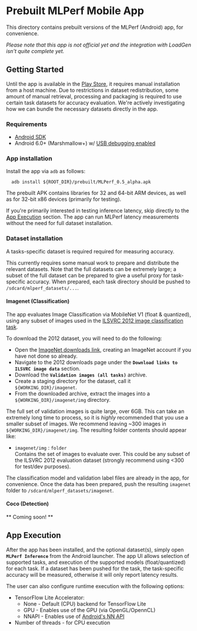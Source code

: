 # Prebuilt MLPerf Mobile App #

This directory contains prebuilt versions of the MLPerf (Android) app, for convenience.

*Please note that this app is not official yet and the integration with LoadGen
isn't quite complete yet.*

## Getting Started ##

Until the app is available in the [Play Store](https://play.google.com/store?hl=en_US), it requires
manual installation from a host machine. Due to restrictions in dataset redistribution, some amount
of manual retrieval, processing and packaging is required to use certain task datasets
for accuracy evaluation. We're actively investigating how we can bundle the necessary datasets directly in the app.

### Requirements ###

*   [Android SDK](https://developer.android.com/studio)
*   Android 6.0+ (Marshmallow+) w/ [USB debugging enabled](https://developer.android.com/studio/debug/dev-options)

### App installation ###

Install the app via `adb` as follows:

```
  adb install ${ROOT_DIR}/prebuilt/MLPerf_0.5_alpha.apk
```

The prebuilt APK contains libraries for 32 and 64-bit ARM devices, as well as
for 32-bit x86 devices (primarily for testing).

If you're primarily interested in testing inference latency, skip directly to
the [App Execution](#app-execution) section. The app can run MLPerf latency
measurements without the need for full dataset installation.

### Dataset installation ###

A tasks-specific dataset is required required for measuring accuracy.

This currently requires some manual work to prepare and distribute the relevant datasets. Note that
the full datasets can be extremely large; a subset of the full dataset can be prepared to give a
useful proxy for task-specific accuracy. When prepared, each task directory should be pushed to
`/sdcard/mlperf_datasets/...`.

#### Imagenet (Classification) ####

The app evaluates Image Classification via MobileNet V1
(float & quantized), using any subset of images used in the
[ILSVRC 2012 image classification task](http://www.image-net.org/download-images/).

To download the 2012 dataset, you will need to do the following:

*   Open the [ImageNet downloads link](http://www.image-net.org/download-images), creating an ImageNet account if you have not done so already.
*   Navigate to the 2012 downloads page under the **`Download links to ILSVRC image data`** section.
*   Download the **`Validation images (all tasks)`** archive.
*   Create a staging directory for the dataset, call it `${WORKING_DIR}/imagenet`.
*   From the downloaded archive, extract the images into a `${WORKING_DIR}/imagenet/img` directory.

The full set of validation images is quite large, over 6GB. This can take an
extremely long time to process, so it is *highly* recommended that you use
a smaller subset of images. We recommend leaving ~300 images in `${WORKING_DIR}/imagenet/img`.
The resulting folder contents should appear like:

*   `imagenet/img` : `folder` \
    Contains the set of images to evaluate over. This could be any subset of the ILSVRC
    2012 evaluation dataset (strongly recommend using <300 for test/dev purposes).

The classification model and validation label files are already in the app, for convenience. Once
the data has been prepared, push the resulting `imagenet` folder to `/sdcard/mlperf_datasets/imagenet`.

#### Coco (Detection) ####

** Coming soon! **

## <a name="app-execution"></a> App Execution ##

After the app has been installed, and the optional dataset(s), simply open **`MLPerf Inference`** from the Android launcher. The
app UI allows selection of supported tasks, and execution of the supported models (float/quantized)
for each task. If a dataset has been pushed for the task, the task-specific
accuracy will be measured, otherwise it will only report latency results.


The user can also configure runtime execution with the following options:

*   TensorFlow Lite Accelerator:
    *   None - Default (CPU) backend for TensorFlow Lite
    *   GPU - Enables use of the GPU (via OpenGL/OpennCL)
    *   NNAPI - Enables use of [Android's NN API](https://developer.android.com/ndk/guides/neuralnetworks)
*   Number of threads - for CPU execution
